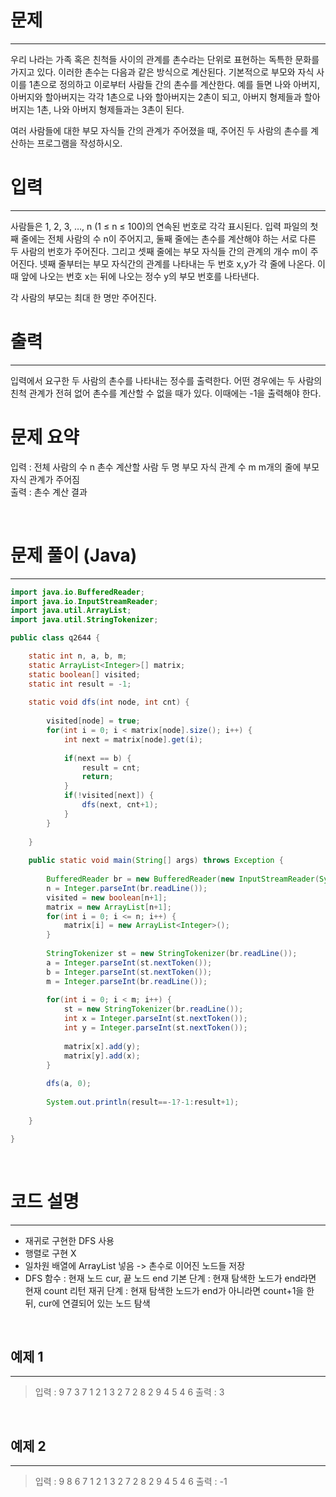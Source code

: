 # 문제
---
우리 나라는 가족 혹은 친척들 사이의 관계를 촌수라는 단위로 표현하는 독특한 문화를 가지고 있다. 이러한 촌수는 다음과 같은 방식으로 계산된다. 기본적으로 부모와 자식 사이를 1촌으로 정의하고 이로부터 사람들 간의 촌수를 계산한다. 예를 들면 나와 아버지, 아버지와 할아버지는 각각 1촌으로 나와 할아버지는 2촌이 되고, 아버지 형제들과 할아버지는 1촌, 나와 아버지 형제들과는 3촌이 된다.

여러 사람들에 대한 부모 자식들 간의 관계가 주어졌을 때, 주어진 두 사람의 촌수를 계산하는 프로그램을 작성하시오.
<br>

# 입력
---
사람들은 1, 2, 3, …, n (1 ≤ n ≤ 100)의 연속된 번호로 각각 표시된다. 입력 파일의 첫째 줄에는 전체 사람의 수 n이 주어지고, 둘째 줄에는 촌수를 계산해야 하는 서로 다른 두 사람의 번호가 주어진다. 그리고 셋째 줄에는 부모 자식들 간의 관계의 개수 m이 주어진다. 넷째 줄부터는 부모 자식간의 관계를 나타내는 두 번호 x,y가 각 줄에 나온다. 이때 앞에 나오는 번호 x는 뒤에 나오는 정수 y의 부모 번호를 나타낸다.

각 사람의 부모는 최대 한 명만 주어진다.
<br>

# 출력
---
입력에서 요구한 두 사람의 촌수를 나타내는 정수를 출력한다. 어떤 경우에는 두 사람의 친척 관계가 전혀 없어 촌수를 계산할 수 없을 때가 있다. 이때에는 -1을 출력해야 한다.
<br>

# 문제 요약
>
입력 : 전체 사람의 수 n
촌수 계산할 사람 두 명
부모 자식 관계 수 m
m개의 줄에 부모 자식 관계가 주어짐
<br>
출력 : 촌수 계산 결과

<br>

# 문제 풀이 (Java)
---
```java
import java.io.BufferedReader;
import java.io.InputStreamReader;
import java.util.ArrayList;
import java.util.StringTokenizer;

public class q2644 {

	static int n, a, b, m;
	static ArrayList<Integer>[] matrix;
	static boolean[] visited;
	static int result = -1;
	
	static void dfs(int node, int cnt) {
		
		visited[node] = true;
		for(int i = 0; i < matrix[node].size(); i++) {
			int next = matrix[node].get(i);
			
			if(next == b) {
				result = cnt;
				return;
			}
			if(!visited[next]) {
				dfs(next, cnt+1);
			}
		}
		
	}
	
	public static void main(String[] args) throws Exception {
		
		BufferedReader br = new BufferedReader(new InputStreamReader(System.in));
		n = Integer.parseInt(br.readLine());
		visited = new boolean[n+1];
		matrix = new ArrayList[n+1];
		for(int i = 0; i <= n; i++) {
			matrix[i] = new ArrayList<Integer>();
		}
		
		StringTokenizer st = new StringTokenizer(br.readLine());
		a = Integer.parseInt(st.nextToken());
		b = Integer.parseInt(st.nextToken());
		m = Integer.parseInt(br.readLine());
		
		for(int i = 0; i < m; i++) {
			st = new StringTokenizer(br.readLine());
			int x = Integer.parseInt(st.nextToken());
			int y = Integer.parseInt(st.nextToken());
			
			matrix[x].add(y);
			matrix[y].add(x);
		}
		
		dfs(a, 0);
		
		System.out.println(result==-1?-1:result+1);
		
	}

}
```
<br>

# 코드 설명
---
+ 재귀로 구현한 DFS 사용
+ 행렬로 구현 X 
+ 일차원 배열에 ArrayList 넣음 -> 촌수로 이어진 노드들 저장
+ DFS 함수 :
현재 노드 cur, 끝 노드 end
기본 단계 : 현재 탐색한 노드가 end라면 현재 count 리턴
재귀 단계 : 현재 탐색한 노드가 end가 아니라면
count+1을 한 뒤, cur에 연결되어 있는 노드 탐색

<br>

## 예제 1
---
>입력 :
9
7 3
7
1 2
1 3
2 7
2 8
2 9
4 5
4 6
출력 : 3

<br>

## 예제 2
---
>입력 :
9
8 6
7
1 2
1 3
2 7
2 8
2 9
4 5
4 6
출력 : -1